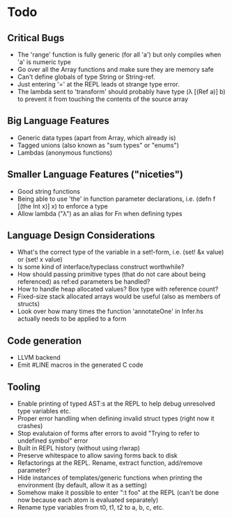 # Todo

## Critical Bugs
* The 'range' function is fully generic (for all 'a') but only compiles when 'a' is numeric type
* Go over all the Array functions and make sure they are memory safe
* Can't define globals of type String or String-ref.
* Just entering '=' at the REPL leads ot strange type error.
* The lambda sent to 'transform' should probably have type (λ [(Ref a)] b) to prevent it from touching the contents of the source array

## Big Language Features
* Generic data types (apart from Array, which already is)
* Tagged unions (also known as "sum types" or "enums")
* Lambdas (anonymous functions)

## Smaller Language Features ("niceties")
* Good string functions
* Being able to use 'the' in function parameter declarations, i.e. (defn f [(the Int x)] x) to enforce a type
* Allow lambda ("λ") as an alias for Fn when defining types

## Language Design Considerations
* What's the correct type of the variable in a set!-form, i.e. (set! &x value) or (set! x value)
* Is some kind of interface/typeclass construct worthwhile?
* How should passing primitive types (that do not care about being referenced) as ref:ed parameters be handled?
* How to handle heap allocated values? Box type with reference count?
* Fixed-size stack allocated arrays would be useful (also as members of structs)
* Look over how many times the function 'annotateOne' in Infer.hs actually needs to be applied to a form

## Code generation
* LLVM backend
* Emit #LINE macros in the generated C code

## Tooling
* Enable printing of typed AST:s at the REPL to help debug unresolved type variables etc.
* Proper error handling when defining invalid struct types (right now it crashes)
* Stop evalutaion of forms after errors to avoid "Trying to refer to undefined symbol" error
* Built in REPL history (without using rlwrap)
* Preserve whitespace to allow saving forms back to disk
* Refactorings at the REPL. Rename, extract function, add/remove parameter?
* Hide instances of templates/generic functions when printing the environment (by default, allow it as a setting)
* Somehow make it possible to enter ":t foo" at the REPL (can't be done now because each atom is evaluated separately)
* Rename type variables from t0, t1, t2 to a, b, c, etc.
